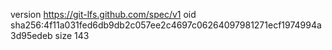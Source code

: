 version https://git-lfs.github.com/spec/v1
oid sha256:4f11a031fed6db9db2c057ee2c4697c06264097981271ecf1974994a3d95edeb
size 143
